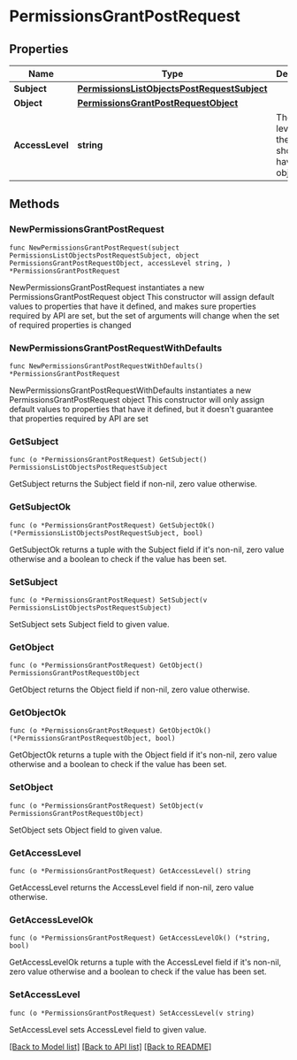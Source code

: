 # PermissionsGrantPostRequest

## Properties

Name | Type | Description | Notes
------------ | ------------- | ------------- | -------------
**Subject** | [**PermissionsListObjectsPostRequestSubject**](PermissionsListObjectsPostRequestSubject.md) |  | 
**Object** | [**PermissionsGrantPostRequestObject**](PermissionsGrantPostRequestObject.md) |  | 
**AccessLevel** | **string** | The access level that the group should have for the object | 

## Methods

### NewPermissionsGrantPostRequest

`func NewPermissionsGrantPostRequest(subject PermissionsListObjectsPostRequestSubject, object PermissionsGrantPostRequestObject, accessLevel string, ) *PermissionsGrantPostRequest`

NewPermissionsGrantPostRequest instantiates a new PermissionsGrantPostRequest object
This constructor will assign default values to properties that have it defined,
and makes sure properties required by API are set, but the set of arguments
will change when the set of required properties is changed

### NewPermissionsGrantPostRequestWithDefaults

`func NewPermissionsGrantPostRequestWithDefaults() *PermissionsGrantPostRequest`

NewPermissionsGrantPostRequestWithDefaults instantiates a new PermissionsGrantPostRequest object
This constructor will only assign default values to properties that have it defined,
but it doesn't guarantee that properties required by API are set

### GetSubject

`func (o *PermissionsGrantPostRequest) GetSubject() PermissionsListObjectsPostRequestSubject`

GetSubject returns the Subject field if non-nil, zero value otherwise.

### GetSubjectOk

`func (o *PermissionsGrantPostRequest) GetSubjectOk() (*PermissionsListObjectsPostRequestSubject, bool)`

GetSubjectOk returns a tuple with the Subject field if it's non-nil, zero value otherwise
and a boolean to check if the value has been set.

### SetSubject

`func (o *PermissionsGrantPostRequest) SetSubject(v PermissionsListObjectsPostRequestSubject)`

SetSubject sets Subject field to given value.


### GetObject

`func (o *PermissionsGrantPostRequest) GetObject() PermissionsGrantPostRequestObject`

GetObject returns the Object field if non-nil, zero value otherwise.

### GetObjectOk

`func (o *PermissionsGrantPostRequest) GetObjectOk() (*PermissionsGrantPostRequestObject, bool)`

GetObjectOk returns a tuple with the Object field if it's non-nil, zero value otherwise
and a boolean to check if the value has been set.

### SetObject

`func (o *PermissionsGrantPostRequest) SetObject(v PermissionsGrantPostRequestObject)`

SetObject sets Object field to given value.


### GetAccessLevel

`func (o *PermissionsGrantPostRequest) GetAccessLevel() string`

GetAccessLevel returns the AccessLevel field if non-nil, zero value otherwise.

### GetAccessLevelOk

`func (o *PermissionsGrantPostRequest) GetAccessLevelOk() (*string, bool)`

GetAccessLevelOk returns a tuple with the AccessLevel field if it's non-nil, zero value otherwise
and a boolean to check if the value has been set.

### SetAccessLevel

`func (o *PermissionsGrantPostRequest) SetAccessLevel(v string)`

SetAccessLevel sets AccessLevel field to given value.



[[Back to Model list]](../README.md#documentation-for-models) [[Back to API list]](../README.md#documentation-for-api-endpoints) [[Back to README]](../README.md)



